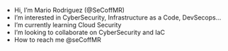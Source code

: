 - Hi, I’m Mario Rodriguez (@SeCoffMR)
- I’m interested in CyberSecurity, Infrastructure as a Code, DevSecops...
- I’m currently learning Cloud Security
- I’m looking to collaborate on CyberSecurity and IaC
- How to reach me @seCoffMR

<!---
SeCoffMR/SeCoffMR is a ✨ special ✨ repository because its `README.md` (this file) appears on your GitHub profile.
You can click the Preview link to take a look at your changes.
--->

